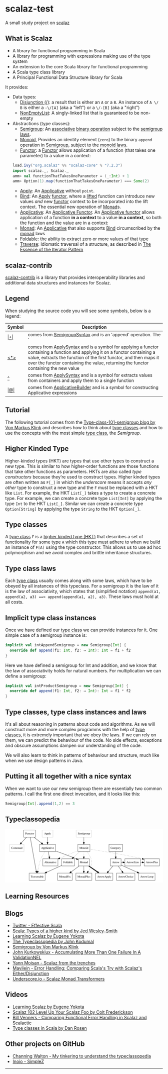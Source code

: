 # scalaz-test
A small study project on [scalaz][scalaz]

## What is Scalaz
* A library for functional programming in Scala
* A library for programming with expressions making use of the type system
* An extension to the core Scala library for functional programming
* A Scala type class library
* A Principal Functional Data Structure library for Scala

It provides:
- Data types: 
  - [Disjunction (\/)][disjunction]: a result that is either an `A` or a `B`. An instance of `A \/ B` is either a `-\/[A]` (aka a "left") or a `\/-[B]` (aka a "right")
  - [NonEmptyList][nel]: A singly-linked list that is guaranteed to be non-empty
- Abstractions (type classes):
  - [Semigroup][Semigroup]: An [associative][associative] [binary operation][binary operation] subject to the [semigroup laws][semigroup laws]. 
  - [Monoid][Monoid], Provides an identity element (`zero`) to the binary `append` operation in [Semigroup][Semigroup], subject to the [monoid laws][monoid laws].
  - [Functor][Functor]: a [Functor][Functor] allows application of a function (that takes one parameter) to a value in a context: 
  ```scala
  load.ivy("org.scalaz" %% "scalaz-core" % "7.2.3")
  import scalaz._, Scalaz._
  amm> val functionThatTakesOneParameter = (_:Int) + 1
  amm> Option(1).map(functionThatTakesOneParameter) === Some(2)
  ```
  - [Apply][Apply]: An [Applicative][Applicative] without `point`.
  - [Bind][Bind]: An [Apply][Apply] [functor][functor], where a [lifted][lifting] function can introduce new values _and_ new [functor][functor] context to be incorporated into the lift context. The essential new operation of [Monad][Monad]s.
  - [Applicative][Applicative]: An [Applicative Functor][applicative programming with effects]. An [Applicative functor][lyah-applicative] allows application of a function __in a context__ to a value __in a context__, so both the function and the value are in a context:
  - [Monad][Monad]: An [Applicative][Applicative] that also supports [Bind][Bind] circumscribed by the [monad][Monad] laws
  - [Foldable][Foldable]: the ability to extract zero or more values of that type
  - [Traverse][Traverse]: Idiomatic traversal of a structure, as described in [The Essence of the Iterator Pattern][iterator-pattern-pdf]

## scalaz-contrib
[scalaz-contrib](https://github.com/typelevel/scalaz-contrib) is a library that provides interoperability libraries and additional data structures and instances for Scalaz.

## Legend
When studying the source code you will see some symbols, below is a legend:
 
Symbol | Description
------ | -----------
[\|+\|][semigrouptest] | comes from [SemigroupSyntax][semigroup-syntax] and is an 'append' operation. The `|+|` is a nice syntax for an associative binary operation
[<*>][applicativetest] | comes from [ApplySyntax][apply-syntax] and is a symbol for applying a functor containing a function and applying it on a functor containing a value, extracts the function of the first functor, and then maps it over the functor containing the value, returning the functor containing the new value  
[^][applicativetest] | comes from [ApplySyntax][apply-syntax] and is a symbol for extracts values from containers and apply them to a single function
[\|@\|][applicativetest] | comes from [ApplicativeBuilder][applicative-builder] and is a symbol for constructing Applicative expressions

## Tutorial
The following tutorial comes from the [Type-class-101-semigroup blog by Von Markus Klink](https://inoio.de/blog/2014/07/19/type-class-101-semigroup/)
and describes how to think about [type classes][type classes in scala with dan rosen] and how to use the concepts with the most simple [type class][type classes in scala with dan rosen], the _Semigroup_. 

## Higher Kinded Type
Higher-kinded types (HKT) are types that use other types to construct a new type. This is similar to how higher-order functions 
are those functions that take other functions as parameters. HKTs are also called _type constructors_ because 
they’re used to construct types. Higher kinded types are often written as `F[_]` in which the _underscore_ means it accepts
_any other_ type to construct a new type and the `F` must be replaced with a HKT like `List`. For example, the HKT `List[_]` 
takes a type to create a concrete type. For example, we can create a concrete type `List[Int]` by applying the type `Int` to the 
HKT `List[_]`. Similar we can create a concrete type `Option[String]` by applying the type `String` to the HKT `Option[_]`. 

## Type classes
A [type class][type classes in scala with dan rosen] `F` is a [higher kinded type (HKT)](http://blogs.atlassian.com/2013/09/scala-types-of-a-higher-kind/)
that describes a set of functionality for some type `A` which this type must adhere to when we build an instance of 
`F[A]` using the type constructor. This allows us to use ad hoc polymorphism and we avoid complex and brittle 
inheritance structures.

## Type class laws
Each [type class][type classes in scala with dan rosen] usually comes along with some laws, which have to be obeyed by all instances of this typeclass. 
For a semigroup it is the law of it is the law of associativity, which states that (simplified notation) 
`append(a1, append(a2, a3) ==> append(append(a1, a2), a3)`. These laws must hold at all costs.

## Implicit type class instances
Once we have defined our [type class][type classes in scala with dan rosen] we can provide instances for it. One simple case of a semigroup instance is:
  
```scala
implicit val intAppendSemigroup = new Semigroup[Int] {
  override def append(f1: Int, f2: ⇒ Int): Int = f1 + f2
}
```

Here we have defined a semigroup for Int and addition, and we know that the law of associativity holds for natural numbers. 
For multiplication we can define a semigroup:

```scala
implicit val intProductSemigroup = new Semigroup[Int] {
  override def append(f1: Int, f2: ⇒ Int): Int = f1 * f2
}
```

## Type classes, type class instances and laws
It's all about reasoning in patterns about code and algorithms. As we will construct more and more complex programms 
with the help of [type classes][type classes in scala with dan rosen], it is extremely important that we obey the laws. If we can rely on them, we can predict 
the behaviour of the code. No side effects, exceptions and obscure assumptions dampen our understanding of the code. 

We will also learn to think in patterns of behaviour and structure, much like when we use design patterns in Java.

## Putting it all together with a nice syntax
When we want to use our new semigroup there are essentially two common patterns. I call the first one direct invocation, 
and it looks like this:

```scala
Semigroup[Int].append(1,2) == 3
```
 
## Typeclassopedia
![typeclassopedia](https://github.com/dnvriend/scalaz-test/blob/master/img/typeclassopedia.png)

## Learning Resources

## Blogs
- [Twitter - Effective Scala](http://twitter.github.io/effectivescala/)
- [Scala: Types of a higher kind by Jed Wesley-Smith](http://blogs.atlassian.com/2013/09/scala-types-of-a-higher-kind/)
- [Learning Scalaz by Eugene Yokota](http://eed3si9n.com/learning-scalaz/)
- [The Typeclassopedia by John Kodumal](http://typeclassopedia.bitbucket.org/)
- [Semigroup by Von Markus Klink](https://inoio.de/blog/2014/07/19/type-class-101-semigroup/)
- [John Kurkowskiux - Accumulating More Than One Failure In A ValidationNEL](http://johnkurkowski.com/posts/accumulating-multiple-failures-in-a-ValidationNEL/)
- [Yann Moisan - Scalaz from the trenches](http://www.yannmoisan.com/scalaz.html)
- [Mavilein - Error Handling: Comparing Scala's Try with Scalaz's Either/Disjunction](http://mavilein.github.io/scala/2015/09/01/comparing-error-handling-scalas-try-with-scalazs-either-disjunction/)
- [Underscore.io - Scalaz Monad Transformers](http://underscore.io/blog/posts/2013/12/20/scalaz-monad-transformers.html)

## Videos
- [Learning Scalaz by Eugene Yokota](https://www.youtube.com/watch?v=jyMIvcUxOJ0)
- [Scalaz 102 Level Up Your Scalaz Foo by Colt Frederickson](https://www.youtube.com/watch?v=O5QwVqdkVtY)
- [Bill Venners - Comparing Functional Error Handling in Scalaz and Scalactic](https://www.youtube.com/watch?v=2kFigGFqML0)
- [Type classes in Scala by Dan Rosen][type classes in scala with dan rosen]


## Other projects on GitHub
- [Channing Walton - My tinkering to understand the typeclassopedia](https://github.com/channingwalton/typeclassopedia)
- [Inoio - SimpleZ](https://github.com/inoio/simplez)

---

[scalaz]: https://github.com/scalaz/scalaz
[apply-syntax]: https://github.com/scalaz/scalaz/blob/ea856759e60d0d3fbf2becc7b4e1918ecdf70085/core/src/main/scala/scalaz/syntax/ApplySyntax.scala
[semigroup-syntax]: https://github.com/scalaz/scalaz/blob/ea856759e60d0d3fbf2becc7b4e1918ecdf70085/core/src/main/scala/scalaz/syntax/SemigroupSyntax.scala
[semigrouptest]: https://github.com/dnvriend/scalaz-test/blob/master/src/test/scala/com/github/dnvriend/semigroup/SemigroupTest.scala
[applicativetest]: https://github.com/dnvriend/scalaz-test/blob/master/src/test/scala/com/github/dnvriend/applicative/ApplicativeTest.scala
[applicative-builder]: https://github.com/scalaz/scalaz/blob/ea856759e60d0d3fbf2becc7b4e1918ecdf70085/core/src/main/scala/scalaz/syntax/ApplicativeBuilder.scala
[lifting]: https://wiki.haskell.org/Lifting
[associative]: https://en.wikipedia.org/wiki/Associative_property
[lyah-applicative]: http://eed3si9n.com/learning-scalaz/Applicative.html
[binary operation]: https://en.wikipedia.org/wiki/Binary_operation
[disjunction]: https://github.com/scalaz/scalaz/blob/series/7.3.x/core/src/main/scala/scalaz/Either.scala
[nel]: https://github.com/scalaz/scalaz/blob/series/7.3.x/core/src/main/scala/scalaz/NonEmptyList.scala
[Semigroup]: https://github.com/scalaz/scalaz/blob/series/7.3.x/core/src/main/scala/scalaz/Semigroup.scala
[semigroup laws]: https://en.wikipedia.org/wiki/Semigroup
[Monoid]: https://github.com/scalaz/scalaz/blob/series/7.3.x/core/src/main/scala/scalaz/Monoid.scala
[monoid laws]: https://en.wikipedia.org/wiki/Monoid
[Functor]: https://github.com/scalaz/scalaz/blob/series/7.3.x/core/src/main/scala/scalaz/Functor.scala 
[Apply]: https://github.com/scalaz/scalaz/blob/series/7.3.x/core/src/main/scala/scalaz/Apply.scala
[Bind]: https://github.com/scalaz/scalaz/blob/series/7.3.x/core/src/main/scala/scalaz/Bind.scala
[Applicative]: https://github.com/scalaz/scalaz/blob/series/7.3.x/core/src/main/scala/scalaz/Applicative.scala
[Monad]: https://github.com/scalaz/scalaz/blob/series/7.3.x/core/src/main/scala/scalaz/Monad.scala 
[Foldable]: https://github.com/scalaz/scalaz/blob/series/7.3.x/core/src/main/scala/scalaz/Foldable.scala
[Traverse]: https://github.com/scalaz/scalaz/blob/series/7.3.x/core/src/main/scala/scalaz/Traverse.scala
[scalaz]: (https://github.com/scalaz/scalaz).
[iterator-pattern-pdf]: http://www.cs.ox.ac.uk/jeremy.gibbons/publications/iterator.pdf 
[applicative programming with effects]: http://www.staff.city.ac.uk/~ross/papers/Applicative.html
[type classes in scala with dan rosen]: https://www.youtube.com/watch?v=sVMES4RZF-8
[railway oriented programming]: http://fsharpforfunandprofit.com/rop/
